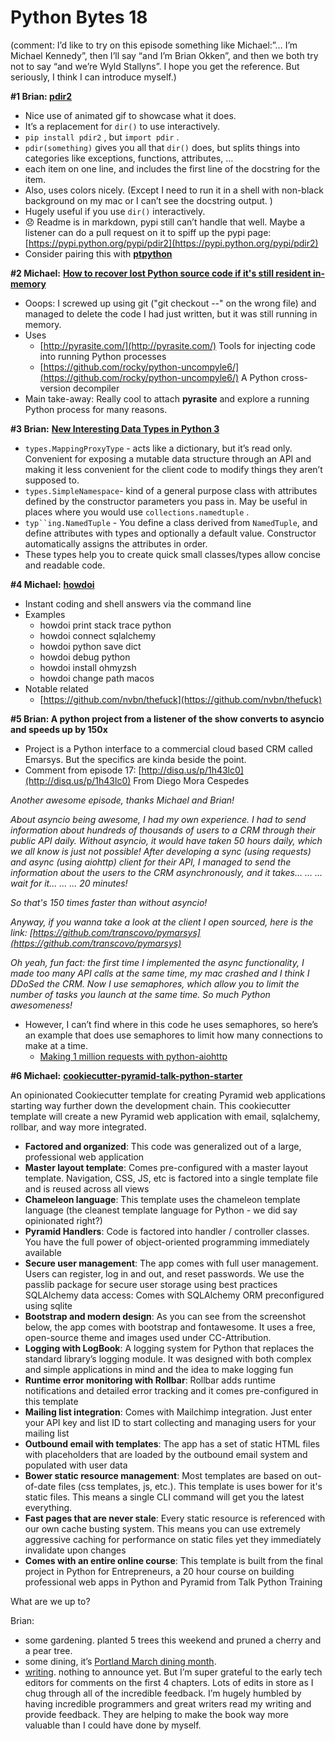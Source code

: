 # Python Bytes 18
(comment: I’d like to try on this episode something like Michael:”… I’m Michael Kennedy”, then I’ll say “and I’m Brian Okken”, and then we both try not to say “and we’re Wyld Stallyns”. I hope you get the reference. But seriously, I think I can introduce myself.)


**#1 Brian: [pdir2](https://github.com/laike9m/pdir2)**

- Nice use of animated gif to showcase what it does.
- It’s a replacement for `dir()` to use interactively.
- `pip install pdir2` , but `import pdir` .
- `pdir(something)` gives you all that `dir()` does, but splits things into categories like exceptions, functions, attributes, … 
- each item on one line, and includes the first line of the docstring for the item.
- Also, uses colors nicely. (Except I need to run it in a shell with non-black background on my mac or I can’t see the docstring output. )
- Hugely useful if you use `dir()` interactively. 
- 😞 Readme is in markdown, pypi still can’t handle that well. Maybe a listener can do a pull request on it to spiff up the pypi page: [https://pypi.python.org/pypi/pdir2](https://pypi.python.org/pypi/pdir2)
- Consider pairing this with [**ptpython**](https://github.com/jonathanslenders/ptpython)

**#2 Michael:** [**How to recover lost Python source code if it's still resident in-memory**](https://gist.github.com/simonw/8aa492e59265c1a021f5c5618f9e6b12)

- Ooops: I screwed up using git ("git checkout --" on the wrong file) and managed to delete the code I had just written, but it was still running in memory.
- Uses
  - [http://pyrasite.com/](http://pyrasite.com/) Tools for injecting code into running Python processes
  - [https://github.com/rocky/python-uncompyle6/](https://github.com/rocky/python-uncompyle6/) A Python cross-version decompiler
- Main take-away: Really cool to attach **pyrasite** and explore a running Python process for many reasons.

**#3 Brian:** [**New Interesting Data Types in Python 3**](https://github.com/topper-123/Articles/blob/master/New-interesting-data-types-in-Python3.rst)

- `types.MappingProxyType` - acts like a dictionary, but it’s read only. Convenient for exposing a mutable data structure through an API and making it less convenient for the client code to modify things they aren’t supposed to.
- `types.SimpleNamespace`- kind of a general purpose class with attributes defined by the constructor parameters you pass in. May be useful in places where you would use `collections.namedtuple` . 
- `typ``ing.NamedTuple` - You define a class derived from `NamedTuple`, and define attributes with types and optionally a default value. Constructor automatically assigns the attributes in order.
- These types help you to create quick small classes/types allow concise and readable code.

**#4 Michael:** [**howdoi**](https://github.com/gleitz/howdoi)

- Instant coding and shell answers via the command line 
- Examples
  - howdoi print stack trace python
  - howdoi connect sqlalchemy
  - howdoi python save dict
  - howdoi debug python
  - howdoi install ohmyzsh
  - howdoi change path macos
- Notable related 
  - [https://github.com/nvbn/thefuck](https://github.com/nvbn/thefuck)

**#5 Brian: A python project from a listener of the show converts to asyncio and speeds up by 150x**

- Project is a Python interface to a commercial cloud based CRM called Emarsys. But the specifics are kinda beside the point.
- Comment from episode 17: [http://disq.us/p/1h43lc0](http://disq.us/p/1h43lc0) From Diego Mora Cespedes
  
_Another awesome episode, thanks Michael and Brian!_

_About asyncio being awesome, I had my own experience. I had to send information about hundreds of thousands of users to a CRM through their public API daily. Without asyncio, it would have taken 50 hours daily, which we all know is just not possible! After developing a sync (using requests) and async (using aiohttp) client for their API, I managed to send the information about the users to the CRM asynchronously, and it takes... ... ... wait for it... ... ... 20 minutes!_

_So that's 150 times faster than without asyncio!_

_Anyway, if you wanna take a look at the client I open sourced, here is the link: [https://github.com/transcovo/pymarsys](https://github.com/transcovo/pymarsys)_

_Oh yeah, fun fact: the first time I implemented the async functionality, I made too many API calls at the same time, my mac crashed and I think I DDoSed the CRM. Now I use semaphores, which allow you to limit the number of tasks you launch at the same time. So much Python awesomeness!_
    
- However, I can’t find where in this code he uses semaphores, so here’s an example that does use semaphores to limit how many connections to make at a time.
  - [Making 1 million requests with python-aiohttp](https://pawelmhm.github.io/asyncio/python/aiohttp/2016/04/22/asyncio-aiohttp.html)
  

**#6 Michael:** [**cookiecutter-pyramid-talk-python-starter**](https://github.com/mikeckennedy/cookiecutter-pyramid-talk-python-starter)

An opinionated Cookiecutter template for creating Pyramid web applications starting way further down the development chain. This cookiecutter template will create a new Pyramid web application with email, sqlalchemy, rollbar, and way more integrated.

- **Factored and organized**: This code was generalized out of a large, professional web application
- **Master layout template**: Comes pre-configured with a master layout template. Navigation, CSS, JS, etc is factored into a single template file and is reused across all views
- **Chameleon language**: This template uses the chameleon template language (the cleanest template language for Python - we did say opinionated right?)
- **Pyramid Handlers**: Code is factored into handler / controller classes. You have the full power of object-oriented programming immediately available
- **Secure user management**: The app comes with full user management. Users can register, log in and out, and reset passwords. We use the passlib package for secure user storage using best practices SQLAlchemy data access: Comes with SQLAlchemy ORM preconfigured using sqlite
- **Bootstrap and modern design**: As you can see from the screenshot below, the app comes with bootstrap and fontawesome. It uses a free, open-source theme and images used under CC-Attribution.
- **Logging with LogBook**: A logging system for Python that replaces the standard library’s logging module. It was designed with both complex and simple applications in mind and the idea to make logging fun
- **Runtime error monitoring with Rollbar**: Rollbar adds runtime notifications and detailed error tracking and it comes pre-configured in this template
- **Mailing list integration**: Comes with Mailchimp integration. Just enter your API key and list ID to start collecting and managing users for your mailing list
- **Outbound email with templates**: The app has a set of static HTML files with placeholders that are loaded by the outbound email system and populated with user data
- **Bower static resource management**: Most templates are based on out-of-date files (css templates, js, etc.). This template is uses bower for it's static files. This means a single CLI command will get you the latest everything.
- **Fast pages that are never stale**: Every static resource is referenced with our own cache busting system. This means you can use extremely aggressive caching for performance on static files yet they immediately invalidate upon changes
- **Comes with an entire online course**: This template is built from the final project in Python for Entrepreneurs, a 20 hour course on building professional web apps in Python and Pyramid from Talk Python Training


What are we up to?

Brian: 

- some gardening. planted 5 trees this weekend and pruned a cherry and a pear tree.
- some dining, it’s [Portland March dining month](http://www.oregonlive.com/dining/index.ssf/2017/02/27_portland_dining_month_resta.html). 
- [writing](http://pythontesting.net/books/pytest/). nothing to announce yet. But I’m super grateful to the early tech editors for comments on the first 4 chapters. Lots of edits in store as I chug through all of the incredible feedback. I’m hugely humbled by having incredible programmers and great writers read my writing and provide feedback. They are helping to make the book way more valuable than I could have done by myself.


